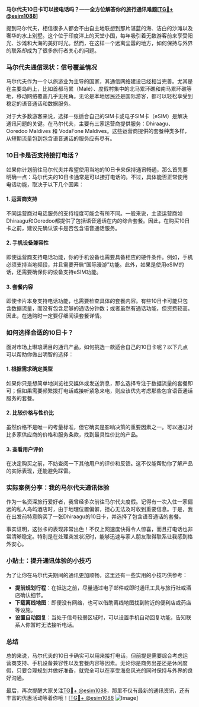 **马尔代夫10日卡可以接电话吗？——全方位解答你的旅行通讯难题[[TG💪+ @esim1088](https://t.me/s/esim1088)]**

提到马尔代夫，相信很多人都会不由自主地联想到那片湛蓝的海、洁白的沙滩以及奢华的水上别墅。这个位于印度洋上的天堂小国，每年吸引着无数游客前来享受阳光、沙滩和大海的美好时光。然而，在这样一个远离尘嚣的地方，如何保持与外界的联系却成为了很多旅行者关心的问题。

### 马尔代夫通信现状：信号覆盖情况

马尔代夫作为一个以旅游业为主导的国家，其通信网络建设已经相当完善。尤其是在主要岛屿上，比如首都马累（Malé）、度假村集中的北马累环礁和南马累环礁等地，移动网络覆盖几乎无死角。无论是本地居民还是国际游客，都可以轻松享受到稳定的语音通话和数据服务。

对于大多数游客来说，选择一张适合自己的SIM卡或电子SIM卡（eSIM）是解决通讯问题的关键。在马尔代夫，主要有三家运营商提供服务：Dhiraagu、Ooredoo Maldives 和 VodaFone Maldives。这些运营商提供的套餐种类多样，从短期流量包到包含语音通话的服务应有尽有。

### 10日卡是否支持接打电话？

如果你计划前往马尔代夫并希望使用当地的10日卡来保持通讯畅通，那么首先要明确一点：马尔代夫的10日卡通常是可以接打电话的。不过，具体能否正常使用电话功能，取决于以下几个因素：

#### 1. **运营商支持**
不同运营商对电话服务的支持程度可能会有所不同。一般来说，主流运营商如Dhiraagu和Ooredoo都提供了包括语音通话在内的综合套餐。因此，在购买10日卡之前，建议先确认该卡是否包含语音通话服务。

#### 2. **手机设备兼容性**
即使运营商支持电话功能，你的手机设备也需要具备相应的硬件条件。例如，手机必须支持当地频段，并且需要开启“国际漫游”功能。此外，如果是使用eSIM的话，还需要确保你的设备支持eSIM功能。

#### 3. **套餐内容**
即使卡片本身支持电话功能，也需要检查具体的套餐内容。有些10日卡可能只包含数据流量，而没有包含足够的通话分钟数；或者虽然有通话功能，但资费较高。因此，在选购时一定要仔细阅读套餐详情。

### 如何选择合适的10日卡？

面对市场上琳琅满目的通讯产品，如何挑选一款适合自己的10日卡呢？以下几点可以帮助你做出明智的选择：

#### 1. **根据需求确定类型**
如果你只是想简单地浏览社交媒体或发送消息，那么选择专注于数据流量的套餐即可；但如果需要频繁拨打电话或接听紧急来电，则应该优先考虑那些包含语音通话服务的套餐。

#### 2. **比较价格与性价比**
虽然价格不是唯一的考量标准，但它确实是影响决策的重要因素之一。可以通过对比多家供应商的价格和服务条款，找到最具性价比的产品。

#### 3. **查看用户评价**
在决定购买之前，不妨查阅一下其他用户的评价和反馈。这不仅能帮助你了解产品的实际表现，还能避免踩雷。

### 实际案例分享：我的马尔代夫通讯体验

作为一名资深旅行爱好者，我曾经多次前往马尔代夫度假。记得有一次入住一家偏远的私人岛屿酒店时，由于地理位置偏僻，担心无法及时收到重要信息。于是，我在出发前特意购买了一张Dhiraagu的10日卡，并选择了包含语音通话的套餐。

事实证明，这张卡的表现非常出色！不仅上网速度快得令人惊喜，而且打电话也非常清晰稳定。特别是在处理突发状况时，能够迅速与家人朋友取得联系让我感到格外安心。

### 小贴士：提升通讯体验的小技巧

为了让你在马尔代夫期间的通讯更加顺畅，这里还有一些实用的小技巧供参考：

- **提前规划行程**：在抵达之前，尽量通过电子邮件或即时通讯工具与旅行社或酒店确认细节。
- **下载离线地图**：即便没有网络，也可以借助离线地图找到附近的便利店或药店等设施。
- **设置自动回复**：当处于信号较弱区域时，可以设置手机自动回复功能，告知联系人你暂时无法接听电话。

### 总结

总的来说，马尔代夫的10日卡确实可以用来接打电话，但前提是需要综合考虑运营商支持、手机设备兼容性以及套餐内容等因素。无论你是商务出差还是休闲度假，只要合理规划并做好准备，就完全可以在享受海岛风光的同时保持与外界的良好沟通。

最后，再次提醒大家关注[TG💪+ @esim1088](https://t.me/s/esim1088)，那里不仅有最新的通讯资讯，还有丰富的优惠活动等着你哦！[[TG💪+ @esim1088](https://t.me/s/esim1088) ![Image](https://i.postimg.cc/4NQfJmqS/Snipaste-2025-05-13-00-14-12.png)]